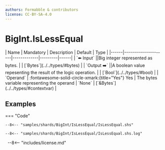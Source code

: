 ```yaml
---
authors: Formabble & contributors
license: CC-BY-SA-4.0
---
```



# BigInt.IsLessEqual

<div class="sh-parameters" markdown="1">
| Name | Mandatory | Description | Default | Type |
|------|---------------------|-------------|---------|------|
| `⬅️ Input` ||Big integer represented as bytes. | | [`Bytes`](../../types/#bytes) |
| `Output ➡️` ||A boolean value repesenting the result of the logic operation. | | [`Bool`](../../types/#bool) |
| `Operand` | :fontawesome-solid-circle-xmark:{title="Yes"} Yes  | The bytes variable representing the operand | `None` | [`&Bytes`](../../types/#contextvar) |

</div>



## Examples

=== "Code"

  ```x86asm linenums="1"
  --8<-- "samples/shards/BigInt/IsLessEqual/IsLessEqual.shs"
  ```

  ```
  --8<-- "samples/shards/BigInt/IsLessEqual/IsLessEqual.shs.log"
  ```
&nbsp;
--8<-- "includes/license.md"

